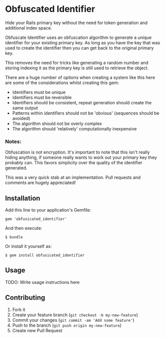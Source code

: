 # Obfuscated Identifier

Hide your Rails primary key without the need for token generation and additional index space.

Obfuscate Identifier uses an obfuscation algorithm to generate a unique identifier for your
existing primary key. As long as you have the key that was used to create the identifier then you
can get back to the original primary key.

This removes the need for tricks like generating a random number and storing indexing it as the
primary key is still used to retrieve the object.

There are a huge number of options when creating a system like this here are some of the
considerations whilst creating this gem:

  * Identifiers must be unique
  * Identifiers must be reversible
  * Identifiers should be consistent, repeat generation should create the same output
  * Patterns within identifiers should not be 'obvious' (sequences should be avoided)
  * The algorithm should not be overly complex
  * The algorithm should 'relatively' computationally inexpensive

### Notes:

Obfuscation is not encryption. It's important to note that this isn't really hiding anything,
if someone really wants to work out your primary key they probably can. This favors simplicity over
the quality of the identifier generated.

This was a very quick stab at an implementation. Pull requests and comments are hugely appreciated!

## Installation

Add this line to your application's Gemfile:

    gem 'obfusicated_identifier'

And then execute:

    $ bundle

Or install it yourself as:

    $ gem install obfusicated_identifier

## Usage

TODO: Write usage instructions here

## Contributing

1. Fork it
2. Create your feature branch (`git checkout -b my-new-feature`)
3. Commit your changes (`git commit -am 'Add some feature'`)
4. Push to the branch (`git push origin my-new-feature`)
5. Create new Pull Request
